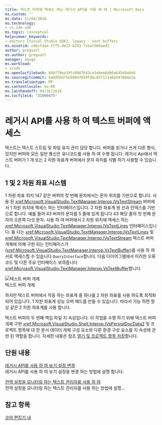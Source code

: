 ```yaml
---
title: 텍스트 버퍼에 액세스 하는 레거시 API를 사용 하 여 | Microsoft Docs
ms.custom: ''
ms.date: 11/04/2016
ms.technology:
- vs-ide-sdk
ms.topic: conceptual
helpviewer_keywords:
- editors [Visual Studio SDK], legacy - text buffers
ms.assetid: cd6cf4ae-fff5-4e23-b293-7cbafdb8aed2
author: gregvanl
ms.author: gregvanl
manager: douge
ms.workload:
- vssdk
ms.openlocfilehash: 84bf79ea19fc0867643ce3e8ee6db0a645d9a0dd
ms.sourcegitcommit: 6a9d5bd75e50947659fd6c837111a6a547884e2a
ms.translationtype: MT
ms.contentlocale: ko-KR
ms.lasthandoff: 04/16/2018
ms.locfileid: "31099475"
---
```

# <a name="accessing-the-text-buffer-by-using-the-legacy-api"></a>레거시 API를 사용 하 여 텍스트 버퍼에 액세스
텍스트는 텍스트 스트림 및 파일 유지 관리 담당 합니다. 버퍼를 읽거나 쓰게 다른 형식, 있지만 버퍼와 모든 일반 통신은 유니코드를 사용 하 여 수행 됩니다. 레거시 Api에서 텍스트 버퍼가 1 개 또는 2 차원 좌표계 버퍼에서 문자 위치를 식별 하기 사용할 수 있습니다.  
  
## <a name="one--and-two-dimension-coordinate-systems"></a>1 및 2 차원 좌표 시스템  
 1 차원 좌표 위치 147 같은 버퍼의 첫 번째 문자에서는 문자 위치를 기반으로 합니다. 사용 된 <xref:Microsoft.VisualStudio.TextManager.Interop.IVsTextStream> 버퍼에서 1 차원 위치에 액세스 하는 인터페이스입니다. 2 차원 좌표계 쌍 선과 인덱스를 기반으로 합니다. 예를 들어 43 버퍼의 문자를 5 줄에 있게 됩니다 43 해당 줄의 첫 번째 문자의 오른쪽 다섯 문자. 사용 하 여 버퍼에서 2 차원 위치에 액세스 하는 <xref:Microsoft.VisualStudio.TextManager.Interop.IVsTextLines> 인터페이스입니다. 둘 다는 <xref:Microsoft.VisualStudio.TextManager.Interop.IVsTextLines> 및 <xref:Microsoft.VisualStudio.TextManager.Interop.IVsTextStream> 텍스트 버퍼 개체에 의해 구현 되는 인터페이스가 (<xref:Microsoft.VisualStudio.TextManager.Interop.VsTextBuffer>)를 사용 하 여 서로 액세스할 수 있습니다 `QueryInterface`합니다. 다음 다이어그램에서 이러한 오류 코드 및 다른 주요 인터페이스 보여줍니다 <xref:Microsoft.VisualStudio.TextManager.Interop.VsTextBuffer>합니다.  
  
 ![텍스트 버퍼 개체](../extensibility/media/vstextbuffer.gif "vsTextBuffer")  
텍스트 버퍼 개체  
  
 하지만 텍스트 버퍼에서 작동 하는 좌표계 중 하나를 2 차원 좌표를 사용 하도록 최적화 되어 있습니다. 1 차원 좌표계 성능 오버 헤드를 만들 수 있습니다. 따라서 가능 하면 항상 같은 2 차원 좌표계를 사용 합니다.  
  
 텍스트 버퍼의 두 번째 책임 파일 지 속성입니다. 이 작업을 수행 하기 위해 텍스트 버퍼 개체 구현 <xref:Microsoft.VisualStudio.Shell.Interop.IVsPersistDocData2> 및 프로젝트 항목에 대 한 문서 데이터 개체 구성 요소와 다른 환경 구성 요소를 지 속성에 관련 된 역할을 합니다. 자세한 내용은 참조 [열기 및 프로젝트 항목 저장](../extensibility/internals/opening-and-saving-project-items.md)합니다.  
  
## <a name="in-this-section"></a>단원 내용  
 [레거시 API를 사용 하 여 보기 설정 변경](../extensibility/changing-view-settings-by-using-the-legacy-api.md)  
 레거시 API를 사용 하 여 보기 설정을 변경 하는 방법에 설명 합니다.  
  
 [전역 설정을 모니터링 하는 텍스트 관리자를 사용 하 여](../extensibility/using-the-text-manager-to-monitor-global-settings.md)  
 전역 설정을 모니터링 하는 텍스트 관리자를 사용 하는 방법에 설명...  
  
## <a name="see-also"></a>참고 항목  
 [코어 편집기 내](../extensibility/inside-the-core-editor.md)